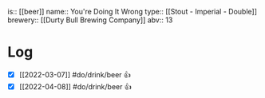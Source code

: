 is:: [[beer]]
name:: You're Doing It Wrong
type:: [[Stout - Imperial - Double]]
brewery:: [[Durty Bull Brewing Company]]
abv:: 13

# Log
- [x] [[2022-03-07]] #do/drink/beer 👍
- [x] [[2022-04-08]] #do/drink/beer 👍
